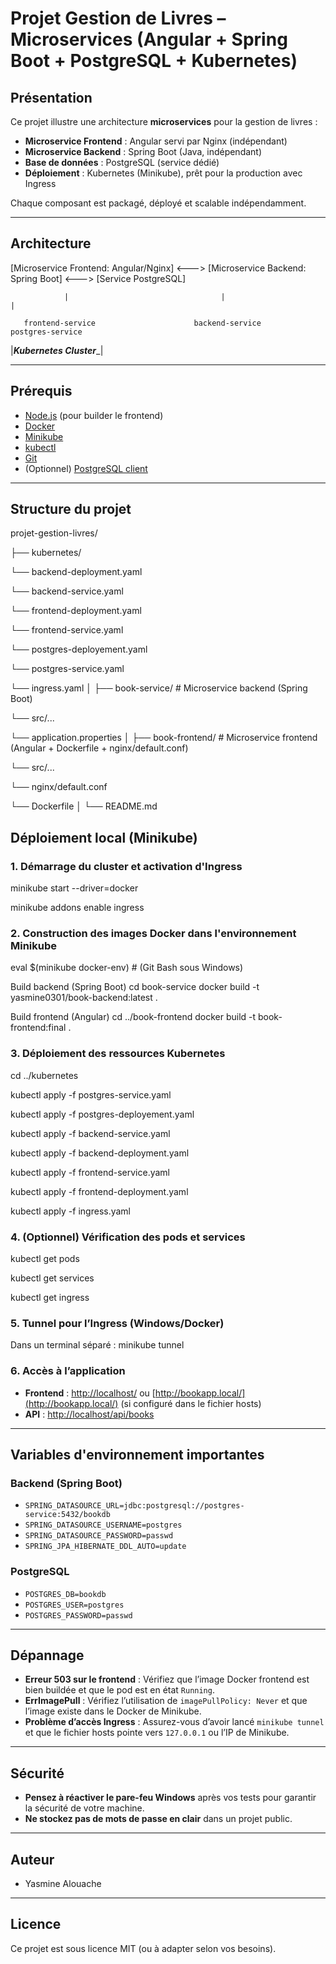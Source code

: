 
# Projet Gestion de Livres – Microservices (Angular + Spring Boot + PostgreSQL + Kubernetes)

## Présentation

Ce projet illustre une architecture **microservices** pour la gestion de livres :
- **Microservice Frontend** : Angular servi par Nginx (indépendant)
- **Microservice Backend** : Spring Boot (Java, indépendant)
- **Base de données** : PostgreSQL (service dédié)
- **Déploiement** : Kubernetes (Minikube), prêt pour la production avec Ingress

Chaque composant est packagé, déployé et scalable indépendamment.

---

## Architecture
[Microservice Frontend: Angular/Nginx] <---> [Microservice Backend: Spring Boot] <---> [Service PostgreSQL]

                |                                  |                                          |

       frontend-service                      backend-service                            postgres-service

|_________________________________________Kubernetes Cluster__________________________________________|                                     


---

## Prérequis

- [Node.js](https://nodejs.org/) (pour builder le frontend)
- [Docker](https://www.docker.com/)
- [Minikube](https://minikube.sigs.k8s.io/docs/)
- [kubectl](https://kubernetes.io/docs/tasks/tools/)
- [Git](https://git-scm.com/)
- (Optionnel) [PostgreSQL client](https://www.postgresql.org/download/)

---

## Structure du projet

projet-gestion-livres/

├── kubernetes/

  └── backend-deployment.yaml

  └── backend-service.yaml

  └── frontend-deployment.yaml

  └── frontend-service.yaml

  └── postgres-deployement.yaml

  └── postgres-service.yaml

  └── ingress.yaml
│
├── book-service/ # Microservice backend (Spring Boot)

  └── src/...

  └── application.properties
│
├── book-frontend/ # Microservice frontend (Angular + Dockerfile + nginx/default.conf)

  └── src/...

  └── nginx/default.conf

  └── Dockerfile
│
└── README.md




## Déploiement local (Minikube)

### 1. Démarrage du cluster et activation d'Ingress

minikube start --driver=docker

minikube addons enable ingress



### 2. Construction des images Docker dans l'environnement Minikube

eval $(minikube docker-env) # (Git Bash sous Windows)


Build backend (Spring Boot)
cd book-service
docker build -t yasmine0301/book-backend:latest .

Build frontend (Angular)
cd ../book-frontend
docker build -t book-frontend:final .

### 3. Déploiement des ressources Kubernetes

cd ../kubernetes

kubectl apply -f postgres-service.yaml

kubectl apply -f postgres-deployement.yaml

kubectl apply -f backend-service.yaml

kubectl apply -f backend-deployment.yaml

kubectl apply -f frontend-service.yaml

kubectl apply -f frontend-deployment.yaml

kubectl apply -f ingress.yaml


### 4. (Optionnel) Vérification des pods et services

kubectl get pods

kubectl get services

kubectl get ingress





### 5. Tunnel pour l’Ingress (Windows/Docker)

Dans un terminal séparé : 
minikube tunnel


### 6. Accès à l’application

- **Frontend** : [http://localhost/](http://localhost/) ou [http://bookapp.local/](http://bookapp.local/) (si configuré dans le fichier hosts)
- **API** : [http://localhost/api/books](http://localhost/api/books)

---

## Variables d'environnement importantes

### Backend (Spring Boot)
- `SPRING_DATASOURCE_URL=jdbc:postgresql://postgres-service:5432/bookdb`
- `SPRING_DATASOURCE_USERNAME=postgres`
- `SPRING_DATASOURCE_PASSWORD=passwd`
- `SPRING_JPA_HIBERNATE_DDL_AUTO=update`

### PostgreSQL
- `POSTGRES_DB=bookdb`
- `POSTGRES_USER=postgres`
- `POSTGRES_PASSWORD=passwd`

---

## Dépannage


- **Erreur 503 sur le frontend** : Vérifiez que l’image Docker frontend est bien buildée et que le pod est en état `Running`.
- **ErrImagePull** : Vérifiez l’utilisation de `imagePullPolicy: Never` et que l’image existe dans le Docker de Minikube.
- **Problème d’accès Ingress** : Assurez-vous d’avoir lancé `minikube tunnel` et que le fichier hosts pointe vers `127.0.0.1` ou l’IP de Minikube.


---

## Sécurité

- **Pensez à réactiver le pare-feu Windows** après vos tests pour garantir la sécurité de votre machine.
- **Ne stockez pas de mots de passe en clair** dans un projet public.

---

## Auteur

- Yasmine Alouache

---

## Licence

Ce projet est sous licence MIT (ou à adapter selon vos besoins).
